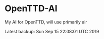 # OpenTTD-AI
My AI for OpenTTD, will use primarily air

Latest backup: Sun Sep 15 22:08:01 UTC 2019

